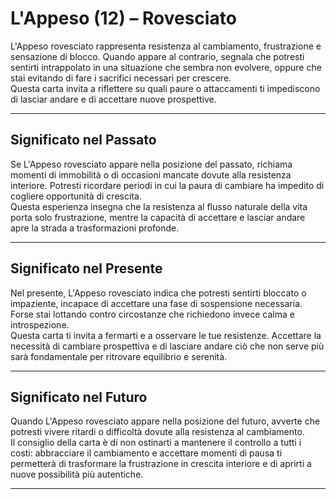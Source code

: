 # L'Appeso (12) – Rovesciato

L'Appeso rovesciato rappresenta resistenza al cambiamento, frustrazione e sensazione di blocco. Quando appare al contrario, segnala che potresti sentirti intrappolato in una situazione che sembra non evolvere, oppure che stai evitando di fare i sacrifici necessari per crescere.  
Questa carta invita a riflettere su quali paure o attaccamenti ti impediscono di lasciar andare e di accettare nuove prospettive.

---

## Significato nel Passato  
Se L'Appeso rovesciato appare nella posizione del passato, richiama momenti di immobilità o di occasioni mancate dovute alla resistenza interiore. Potresti ricordare periodi in cui la paura di cambiare ha impedito di cogliere opportunità di crescita.  
Questa esperienza insegna che la resistenza al flusso naturale della vita porta solo frustrazione, mentre la capacità di accettare e lasciar andare apre la strada a trasformazioni profonde.

---

## Significato nel Presente  
Nel presente, L'Appeso rovesciato indica che potresti sentirti bloccato o impaziente, incapace di accettare una fase di sospensione necessaria. Forse stai lottando contro circostanze che richiedono invece calma e introspezione.  
Questa carta ti invita a fermarti e a osservare le tue resistenze. Accettare la necessità di cambiare prospettiva e di lasciare andare ciò che non serve più sarà fondamentale per ritrovare equilibrio e serenità.

---

## Significato nel Futuro  
Quando L'Appeso rovesciato appare nella posizione del futuro, avverte che potresti vivere ritardi o difficoltà dovute alla resistenza al cambiamento.  
Il consiglio della carta è di non ostinarti a mantenere il controllo a tutti i costi: abbracciare il cambiamento e accettare momenti di pausa ti permetterà di trasformare la frustrazione in crescita interiore e di aprirti a nuove possibilità più autentiche.

---
